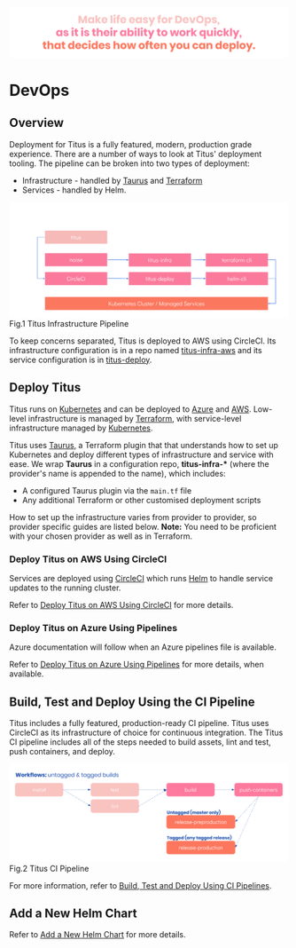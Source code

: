 ![titus-devops-quote]

# DevOps
## Overview
Deployment for Titus is a fully featured, modern, production grade experience. There are a number of ways to look at Titus' deployment tooling. The pipeline can be broken into two types of deployment:
* Infrastructure - handled by [Taurus] and [Terraform]
* Services - handled by Helm.

![titus-infrastructure-pipeline](../img/titus-pipeline.svg)
Fig.1 Titus Infrastructure Pipeline

To keep concerns separated, Titus is deployed to AWS using CircleCI. Its infrastructure configuration is in a repo named [titus-infra-aws] and its service configuration is in [titus-deploy].


## Deploy Titus
Titus runs on [Kubernetes] and can be deployed to [Azure] and  [AWS]. Low-level infrastructure is managed by [Terraform], with service-level infrastructure managed by [Kubernetes].

Titus uses [Taurus], a Terraform plugin that that understands how to set up Kubernetes and deploy different types of infrastructure and service with ease. We wrap __Taurus__ in a configuration repo, __titus-infra-*__ (where the provider's name is appended to the name), which includes:

- A configured Taurus plugin via the `main.tf` file
- Any additional Terraform or other customised deployment scripts

How to set up the infrastructure varies from provider to provider, so provider specific guides are listed below.
**Note:** You need to be proficient with your chosen provider as well as in Terraform.


### Deploy Titus on AWS Using CircleCI
Services are deployed using [CircleCI] which runs [Helm] to handle service updates to the running cluster.

Refer to [Deploy Titus on AWS Using CircleCI](devops/aws/) for more details.


### Deploy Titus on Azure Using Pipelines
Azure documentation will follow when an Azure pipelines file is available.

Refer to [Deploy Titus on Azure Using Pipelines](devops/azure/) for more details, when available.


## Build, Test and Deploy Using the CI Pipeline
Titus includes a fully featured, production-ready CI pipeline. Titus uses CircleCI as its infrastructure of choice for continuous integration. The Titus CI pipeline includes all of the steps needed to build assets, lint and test, push containers, and deploy.

![titus-ci-pipeline](../img/titus-ci-pipeline.svg)
Fig.2 Titus CI Pipeline

For more information, refer to [Build, Test and Deploy Using CI Pipelines](devops/ci-pipeline/).

## Add a New Helm Chart

Refer to [Add a New Helm Chart](devops/helm-chart/) for more details.



[CircleCI]: https://circleci.com
[Taurus]: https://nf-taurus.netlify.com/#/
[titus-infra-aws]: https://github.com/nearform/titus-infra-aws
[titus-deploy]: https://github.com/nearform/titus-deploy
[Terraform]: https://www.terraform.io
[Azure]: https://azure.microsoft.com
[AWS]: https://aws.amazon.com
[Helm]: https://helm.sh
[Kubernetes]: https://kubernetes.io

<!-- Images -->
[titus-devops-quote]: ../img/titus-devops-quote.svg
